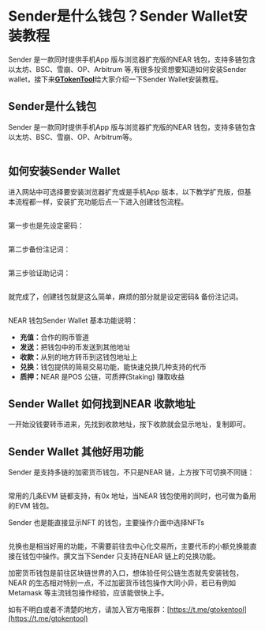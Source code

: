 # Sender是什么钱包？Sender Wallet安装教程

Sender 是一款同时提供手机App 版与浏览器扩充版的NEAR 钱包，支持多链包含以太坊、BSC、雪崩、OP、Arbitrum 等,有很多投资想要知道如何安装Sender wallet，接下来[**GTokenTool**](https://www.gtokentool.com)给大家介绍一下Sender Wallet安装教程。

## Sender是什么钱包

Sender 是一款同时提供手机App 版与浏览器扩充版的NEAR 钱包，支持多链包含以太坊、BSC、雪崩、OP、Arbitrum等。

<figure><img src="../.gitbook/assets/2024426150512941.jpg" alt=""><figcaption></figcaption></figure>

## 如何安装Sender Wallet

进入网站中可选择要安装浏览器扩充或是手机App 版本，以下教学扩充版，但基本流程都一样，安装扩充功能后点一下进入创建钱包流程。

<figure><img src="../.gitbook/assets/2024426150512941 (1).jpg" alt=""><figcaption></figcaption></figure>

第一步也是先设定密码：

<figure><img src="../.gitbook/assets/2024426150512941 (2).jpg" alt=""><figcaption></figcaption></figure>

第二步备份注记词：

<figure><img src="../.gitbook/assets/2024426150512941 (3).jpg" alt=""><figcaption></figcaption></figure>

第三步验证助记词：

<figure><img src="../.gitbook/assets/2024426150512941 (4).jpg" alt=""><figcaption></figcaption></figure>

就完成了，创建钱包就是这么简单，麻烦的部分就是设定密码& 备份注记词。

<figure><img src="../.gitbook/assets/2024426150512941 (5).jpg" alt=""><figcaption></figcaption></figure>

NEAR 钱包Sender Wallet 基本功能说明：

* **充值：**&#x5408;作的购币管道
* **发送：**&#x628A;钱包中的币发送到其他地址
* **收款：**&#x4ECE;别的地方转币到这钱包地址上
* **兑换：**&#x94B1;包提供的简易交易功能，能快速兑换几种支持的代币
* **质押：**&#x4E;EAR 是POS 公链，可质押(Staking) 赚取收益

## Sender Wallet 如何找到NEAR 收款地址

一开始没钱要转币进来，先找到收款地址，按下收款就会显示地址，复制即可。

## Sender Wallet 其他好用功能

Sender 是支持多链的加密货币钱包，不只是NEAR 链，上方按下可切换不同链：

<figure><img src="../.gitbook/assets/2024426150512941 (6).jpg" alt=""><figcaption></figcaption></figure>

常用的几条EVM 链都支持，有0x 地址，当NEAR 钱包使用的同时，也可做为备用的EVM 钱包。

Sender 也是能直接显示NFT 的钱包，主要操作介面中选择NFTs

<figure><img src="../.gitbook/assets/2024426150512941 (7).jpg" alt=""><figcaption></figcaption></figure>

兑换也是相当好用的功能，不需要前往去中心化交易所，主要代币的小额兑换能直接在钱包中操作。撰文当下Sender 只支持在NEAR 链上的兑换功能。

加密货币钱包是前往区块链世界的入口，想体验任何公链生态就先安装钱包，NEAR 的生态相对特别一点，不过加密货币钱包操作大同小异，若已有例如Metamask 等主流钱包操作经验，应该能很快上手。

如有不明白或者不清楚的地方，请加入官方电报群：[https://t.me/gtokentool](https://t.me/gtokentool)
